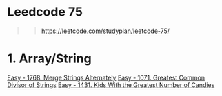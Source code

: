 # Leedcode 75 
>> https://leetcode.com/studyplan/leetcode-75/

# 1. Array/String
[Easy - 1768. Merge Strings Alternately](https://leetcode.com/problems/merge-strings-alternately/description/?envType=study-plan-v2&envId=leetcode-75)
[Easy - 1071. Greatest Common Divisor of Strings](https://leetcode.com/problems/greatest-common-divisor-of-strings/description/?envType=study-plan-v2&envId=leetcode-75)
[Easy - 1431. Kids With the Greatest Number of Candies](https://leetcode.com/problems/kids-with-the-greatest-number-of-candies/description/?envType=study-plan-v2&envId=leetcode-75)